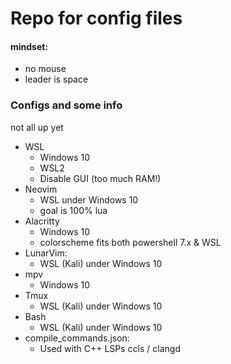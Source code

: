 <!-- readme for .dotfiles repo -->
# Repo for config files

#### mindset:
- no mouse
- leader is space

### Configs and some info
not all up yet
- WSL
  - Windows 10
  - WSL2
  - Disable GUI (too much RAM!)
- Neovim
  - WSL under Windows 10
  - goal is 100% lua
- Alacritty
  - Windows 10
  - colorscheme fits both powershell 7.x & WSL
- LunarVim:
  - WSL (Kali) under Windows 10
- mpv
  - Windows 10
- Tmux
  - WSL (Kali) under Windows 10
- Bash
  - WSL (Kali) under Windows 10
- compile_commands.json:
  - Used with C++ LSPs  ccls / clangd
